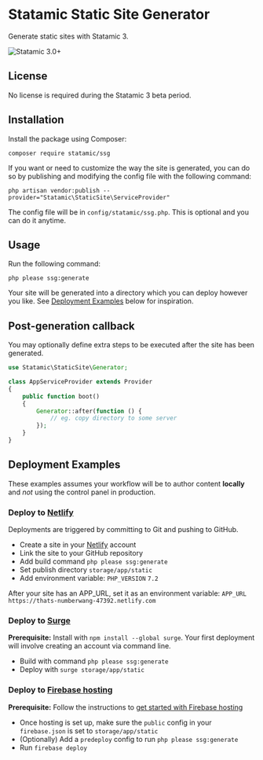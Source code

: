 # Statamic Static Site Generator

Generate static sites with Statamic 3.

![Statamic 3.0+](https://img.shields.io/badge/Statamic-3.0+-FF269E?style=for-the-badge&link=https://statamic.com)



## License

No license is required during the Statamic 3 beta period.


## Installation

Install the package using Composer:

```
composer require statamic/ssg
```

If you want or need to customize the way the site is generated, you can do so by publishing and modifying the config file with the following command: 

```
php artisan vendor:publish --provider="Statamic\StaticSite\ServiceProvider"
```

The config file will be in `config/statamic/ssg.php`. This is optional and you can do it anytime.


## Usage

Run the following command:

```
php please ssg:generate
```

Your site will be generated into a directory which you can deploy however you like. See [Deployment Examples](#deployment-examples) below for inspiration.


## Post-generation callback

You may optionally define extra steps to be executed after the site has been generated.

``` php
use Statamic\StaticSite\Generator;

class AppServiceProvider extends Provider
{
    public function boot()
    {
        Generator::after(function () {
            // eg. copy directory to some server
        });
    }
}
```

## Deployment Examples

These examples assumes your workflow will be to author content **locally** and _not_ using the control panel in production.

### Deploy to [Netlify](https://netlify.com)

Deployments are triggered by committing to Git and pushing to GitHub.

- Create a site in your [Netlify](https://netlify.com) account
- Link the site to your GitHub repository
- Add build command `php please ssg:generate`
- Set publish directory `storage/app/static`
- Add environment variable: `PHP_VERSION` `7.2`

After your site has an APP_URL, set it as an environment variable: `APP_URL` `https://thats-numberwang-47392.netlify.com`

### Deploy to [Surge](https://surge.sh)

**Prerequisite:** Install with `npm install --global surge`. Your first deployment will involve creating an account via command line.

- Build with command `php please ssg:generate`
- Deploy with `surge storage/app/static`

### Deploy to [Firebase hosting](https://firebase.google.com/products/hosting/)

**Prerequisite:** Follow the instructions to [get started with Firebase hosting](https://firebase.google.com/docs/hosting/quickstart)

- Once hosting is set up, make sure the `public` config in your `firebase.json` is set to `storage/app/static`
- (Optionally) Add a `predeploy` config to run `php please ssg:generate`
- Run `firebase deploy`
